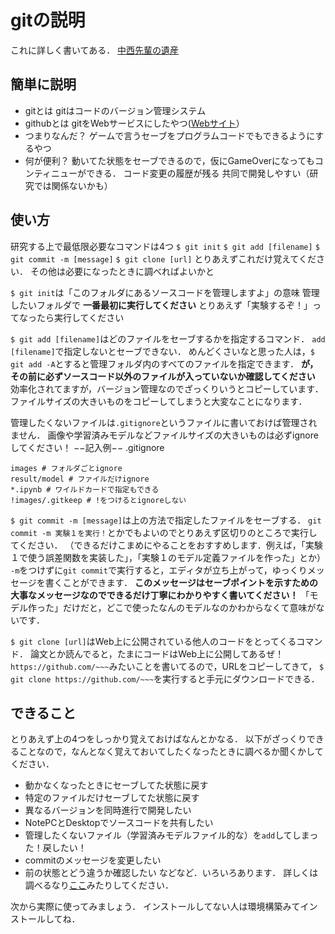 # gitの説明
これに詳しく書いてある．
[中西先輩の遺産](https://drive.google.com/drive/u/1/folders/0B2n8G2t2dDMid194V0lHWFlpSGs)

## 簡単に説明
- gitとは
gitはコードのバージョン管理システム
- githubとは
gitをWebサービスにしたやつ([Webサイト](https://github.com/)）
- つまりなんだ？
ゲームで言うセーブをプログラムコードでもできるようにするやつ
- 何が便利？
動いてた状態をセーブできるので，仮にGameOverになってもコンティニューができる．
コード変更の履歴が残る
共同で開発しやすい（研究では関係ないかも）

## 使い方
研究する上で最低限必要なコマンドは4つ
`$ git init`
`$ git add [filename]`
`$ git commit -m [message]`
`$ git clone [url]`
とりあえずこれだけ覚えてください．
その他は必要になったときに調べればよいかと


`$ git init`は「このフォルダにあるソースコードを管理しますよ」の意味
管理したいフォルダで **一番最初に実行してください**
とりあえず「実験するぞ！」ってなったら実行してください


`$ git add [filename]`はどのファイルをセーブするかを指定するコマンド．
`add [filename]`で指定しないとセーブできない．
めんどくさいなと思った人は，`$ git add -A`とすると管理フォルダ内のすべてのファイルを指定できます．
**が，その前に必ずソースコード以外のファイルが入っていないか確認してください**
効率化されてますが，バージョン管理なのでざっくりいうとコピーしています．ファイルサイズの大きいものをコピーしてしまうと大変なことになります．

管理したくないファイルは`.gitignore`というファイルに書いておけば管理されません．
画像や学習済みモデルなどファイルサイズの大きいものは必ずignoreしてください！
−−記入例−−
.gitignore
```
images # フォルダごとignore
result/model # ファイルだけignore
*.ipynb # ワイルドカードで指定もできる
!images/.gitkeep # !をつけるとignoreしない
```

`$ git commit -m [message]`は上の方法で指定したファイルをセーブする．
`git commit -m 実験１を実行！`とかでもよいのでとりあえず区切りのところで実行してください．
（できるだけこまめにやることをおすすめします．例えば，「実験１で使う誤差関数を実装した」，「実験１のモデル定義ファイルを作った」とか）
`-m`をつけずに`git commit`で実行すると，エディタが立ち上がって，ゆっくりメッセージを書くことができます．
**このメッセージはセーブポイントを示すための大事なメッセージなのでできるだけ丁寧にわかりやすく書いてください！**
「モデル作った」だけだと，どこで使ったなんのモデルなのかわからなくて意味がないです．

`$ git clone [url]`はWeb上に公開されている他人のコードをとってくるコマンド．
論文とか読んでると，たまにコードはWeb上に公開してあるぜ！`https://github.com/~~~`みたいことを書いてるので，URLをコピーしてきて，
`$ git clone https://github.com/~~~`を実行すると手元にダウンロードできる．

## できること
とりあえず上の4つをしっかり覚えておけばなんとかなる．
以下がざっくりできることなので，なんとなく覚えておいてしたくなったときに調べるか聞くかしてください．
- 動かなくなったときにセーブしてた状態に戻す
- 特定のファイルだけセーブしてた状態に戻す
- 異なるバージョンを同時進行で開発したい
- NotePCとDesktopでソースコードを共有したい
- 管理したくないファイル（学習済みモデルファイル的な）を`add`してしまった！戻したい！
- commitのメッセージを変更したい
- 前の状態とどう違うか確認したい
などなど．いろいろあります．
詳しくは調べるなり[ここ](http://qiita.com/konweb/items/621722f67fdd8f86a017)みたりしてください．


次から実際に使ってみましょう．
インストールしてない人は環境構築みてインストールしてね．